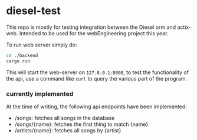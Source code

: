 # diesel-test
This repo is mostly for testing integration between the Diesel orm and actix-web.
Intended to be used for the webEngineering project this year.

To run web server simply do:
```sh
cd ./backend
cargo run
```

This will start the web-server on `127.0.0.1:8000`, to test the functionality of the api,
use a command like `curl` to query the various part of the program.

### currently implemented
At the time of writing, the following api endpoints have been implemented:
 - /songs: fetches all songs in the database
 - /songs/{name}: fetches the first thing to match {name}
 - /artists/{name}: fetches all songs by {artist}